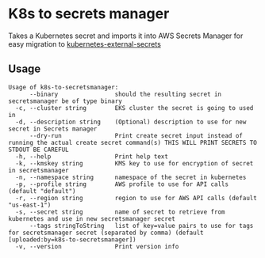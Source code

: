 # K8s to secrets manager

Takes a Kubernetes secret and imports it into AWS Secrets Manager for easy migration to [kubernetes-external-secrets](https://github.com/external-secrets/kubernetes-external-secrets)

## Usage

```console
Usage of k8s-to-secretsmanager:
      --binary                should the resulting secret in secretsmanager be of type binary
  -c, --cluster string        EKS cluster the secret is going to used in
  -d, --description string    (Optional) description to use for new secret in Secrets manager
      --dry-run               Print create secret input instead of running the actual create secret command(s) THIS WILL PRINT SECRETS TO STDOUT BE CAREFUL
  -h, --help                  Print help text
  -k, --kmskey string         KMS key to use for encryption of secret in secretsmanager
  -n, --namespace string      namespace of the secret in kubernetes
  -p, --profile string        AWS profile to use for API calls (default "default")
  -r, --region string         region to use for AWS API calls (default "us-east-1")
  -s, --secret string         name of secret to retrieve from kubernetes and use in new secretsmanager secret
      --tags stringToString   list of key=value pairs to use for tags for secretsmanager secret (separated by comma) (default [uploaded:by=k8s-to-secretsmanager])
  -v, --version               Print version info
```
